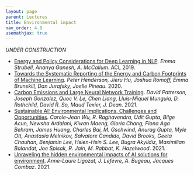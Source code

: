 ```yaml
---
layout: page
parent: Lectures
title: Environmental impact
nav_order: 4.8
usemathjax: true
---
```

*UNDER CONSTRUCTION*

- [Energy and Policy Considerations for Deep Learning in NLP](https://arxiv.org/pdf/1906.02243.pdf). *Emma Strubell, Ananya Ganesh, A. McCallum*. ACL 2019.
- [Towards the Systematic Reporting of the Energy and Carbon Footprints of Machine Learning](https://arxiv.org/pdf/2002.05651.pdf). *Peter Henderson, Jieru Hu, Joshua Romoff, Emma Brunskill, Dan Jurafsky, Joelle Pineau*. 2020.
- [Carbon Emissions and Large Neural Network Training](https://arxiv.org/pdf/2104.10350.pdf). *David Patterson, Joseph Gonzalez, Quoc V. Le, Chen Liang, Lluís-Miquel Munguía, D. Rothchild, David R. So, Maud Texier, J. Dean*. 2021.
- [Sustainable AI: Environmental Implications, Challenges and Opportunities](https://arxiv.org/pdf/2111.00364.pdf). *Carole-Jean Wu, R. Raghavendra, Udit Gupta, Bilge Acun, Newsha Ardalani, Kiwan Maeng, Gloria Chang, Fiona Aga Behram, James Huang, Charles Bai, M. Gschwind, Anurag Gupta, Myle Ott, Anastasia Melnikov, Salvatore Candido, David Brooks, Geeta Chauhan, Benjamin Lee, Hsien-Hsin S. Lee, Bugra Akyildiz, Maximilian Balandat, Joe Spisak, R. Jain, M. Rabbat, K. Hazelwood*. 2021.
- [Unraveling the hidden environmental impacts of AI solutions for environment](https://arxiv.org/pdf/2110.11822.pdf). *Anne-Laure Ligozat, J. Lefèvre, A. Bugeau, Jacques Combaz*. 2021.
